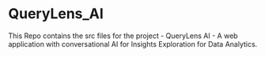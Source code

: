 # QueryLens_AI
This Repo contains the src files for the project - QueryLens AI - A web application with conversational AI for Insights Exploration for Data Analytics.
